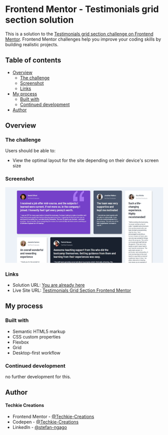 # Frontend Mentor - Testimonials grid section solution

This is a solution to the [Testimonials grid section challenge on Frontend Mentor](https://www.frontendmentor.io/challenges/testimonials-grid-section-Nnw6J7Un7). Frontend Mentor challenges help you improve your coding skills by building realistic projects.

## Table of contents

- [Overview](#overview)
  - [The challenge](#the-challenge)
  - [Screenshot](#screenshot)
  - [Links](#links)
- [My process](#my-process)
  - [Built with](#built-with)
  - [Continued development](#continued-development)
- [Author](#author)

## Overview

### The challenge

Users should be able to:

- View the optimal layout for the site depending on their device's screen size

### Screenshot

![Preview Image](./design/preview.jpg)

### Links

- Solution URL: [You are already here](https://github.com/Techkie-Creations/testimonials-grid-section-frontendmentor)
- Live Site URL: [Testimonials Grid Section Frontend Mentor](https://techkie-creations.github.io/testimonials-grid-section-frontendmentor)

## My process

### Built with

- Semantic HTML5 markup
- CSS custom properties
- Flexbox
- Grid
- Desktop-first workflow

### Continued development

no further development for this.

## Author

#### Techkie Creations

- Frontend Mentor - [@Techkie-Creations](https://www.frontendmentor.io/profile/Techkie-Creations)
- Codepen - [@Techkie-Creations](https://codepen.io/Tech--Guy)
- LinkedIn - [@stefan-ngago](https://www.linkedin.com/in/stefan-ngago)